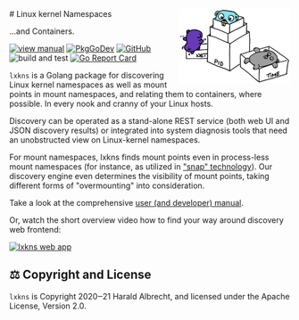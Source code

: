 <img align="right" width="200" src="docs/_images/lxkns-gophers.jpeg">
# Linux kernel Namespaces

…and Containers.

[![view manual](https://img.shields.io/badge/view-manual-blue)](thediveo.github.io/lxkns)
[![PkgGoDev](https://img.shields.io/badge/-reference-blue?logo=go&logoColor=white&labelColor=505050)](https://pkg.go.dev/github.com/thediveo/lxkns)
[![GitHub](https://img.shields.io/github/license/thediveo/lxkns)](https://img.shields.io/github/license/thediveo/lxkns)
![build and test](https://github.com/thediveo/lxkns/workflows/build%20and%20test/badge.svg?branch=master)
[![Go Report Card](https://goreportcard.com/badge/github.com/thediveo/lxkns)](https://goreportcard.com/report/github.com/thediveo/lxkns)

`lxkns` is a Golang package for discovering Linux kernel namespaces as well as
mount points in mount namespaces, and relating them to containers, where
possible. In every nook and cranny of your Linux hosts.

Discovery can be operated as a stand-alone REST service (both web UI and JSON
discovery results) or integrated into system diagnosis tools that need an
unobstructed view on Linux-kernel namespaces.

For mount namespaces, lxkns finds mount points even in process-less mount
namespaces (for instance, as utilized in ["snap"
technology](https://snapcraft.io/docs)). Our discovery engine even determines
the visibility of mount points, taking different forms of "overmounting" into
consideration.

Take a look at the comprehensive [user (and developer)
manual](thediveo.github.io/lxkns).

Or, watch the short overview video how to find your way around discovery web
frontend:

[![lxkns web
app](https://img.youtube.com/vi/4e6_jGLM9JA/0.jpg)](https://www.youtube.com/watch?v=4e6_jGLM9JA)

## ⚖️ Copyright and License

`lxkns` is Copyright 2020‒21 Harald Albrecht, and licensed under the Apache
License, Version 2.0.
